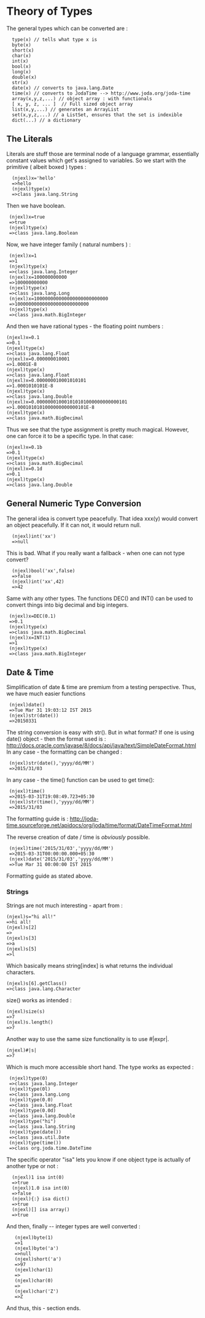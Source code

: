 # Theory of Types 

 
The general types which can be converted are : 
      
      type(x) // tells what type x is
      byte(x)
      short(x)
      char(x)     
      int(x)
      bool(x)
      long(x)
      double(x)
      str(x)
      date(x) // converts to java.lang.Date 
      time(x) // converts to JodaTime --> http://www.joda.org/joda-time
      array(x,y,z,...) // object array : with functionals  
      [ x, y, z, ... ]  // Full sized object array 
      list(x,y,...) // generates an ArrayList 
      set(x,y,z,...) // a ListSet, ensures that the set is indexible 
      dict(...) // a dictionary 


## The Literals

Literals are stuff those are terminal node of a language grammar, essentially constant values which get's assigned to variables.
So we start with the primitive ( albeit boxed ) types : 


      (njexl)x='hello'
      =>hello
      (njexl)type(x)
      =>class java.lang.String

Then we have boolean.

     (njexl)x=true
     =>true
     (njexl)type(x)
     =>class java.lang.Boolean

Now, we have integer family ( natural numbers ) : 


     (njexl)x=1
     =>1
     (njexl)type(x)
     =>class java.lang.Integer
     (njexl)x=100000000000
     =>100000000000
     (njexl)type(x)
     =>class java.lang.Long
     (njexl)x=100000000000000000000000000
     =>100000000000000000000000000
     (njexl)type(x)
     =>class java.math.BigInteger


And then we have rational types - the floating point numbers : 


    (njexl)x=0.1
    =>0.1
    (njexl)type(x)
    =>class java.lang.Float
    (njexl)x=0.000000010001
    =>1.0001E-8
    (njexl)type(x)
    =>class java.lang.Float
    (njexl)x=0.000000010001010101
    =>1.0001010101E-8
    (njexl)type(x)
    =>class java.lang.Double
    (njexl)x=0.000000010001010101000000000000101
    =>1.0001010101000000000000101E-8
    (njexl)type(x)
    =>class java.math.BigDecimal

Thus we see that the type assignment is pretty much magical.
However, one can force it to be a specific type. In that case: 

    (njexl)x=0.1b
    =>0.1
    (njexl)type(x)
    =>class java.math.BigDecimal
    (njexl)x=0.1d
    =>0.1
    (njexl)type(x)
    =>class java.lang.Double


## General Numeric Type Conversion 
The general idea is convert type peacefully.
That idea xxx(y) would convert an object peacefully. If it can not, it would return null.

      (njexl)int('xx')
      =>null

This is bad. What if you really want a fallback - when one can not type convert?

      (njexl)bool('xx',false)
      =>false 
      (njexl)int('xx',42)
      =>42

Same with any other types. The functions DEC() and INT() can be used to convert things into big decimal and big integers. 

     (njexl)x=DEC(0.1)
     =>0.1
     (njexl)type(x)
     =>class java.math.BigDecimal
     (njexl)x=INT(1)
     =>1
     (njexl)type(x)
     =>class java.math.BigInteger


     
## Date & Time
Simplification of date & time are premium from a testing perspective.
Thus, we have much easier functions   

   
     (njexl)date()
     =>Tue Mar 31 19:03:12 IST 2015
     (njexl)str(date())
     =>20150331


The string conversion is easy with str(). But in what format?
If one is using date() object - then the format used is : http://docs.oracle.com/javase/8/docs/api/java/text/SimpleDateFormat.html 
In any case - the formatting can be changed : 

     (njexl)str(date(),'yyyy/dd/MM')
     =>2015/31/03

In any case - the time() function can be used to get time():

     (njexl)time()
     =>2015-03-31T19:08:49.723+05:30
     (njexl)str(time(),'yyyy/dd/MM')
     =>2015/31/03

The formatting guide is : http://joda-time.sourceforge.net/apidocs/org/joda/time/format/DateTimeFormat.html

The reverse creation of date / time is *obviously* possible. 
    
     (njexl)time('2015/31/03','yyyy/dd/MM')
     =>2015-03-31T00:00:00.000+05:30
     (njexl)date('2015/31/03','yyyy/dd/MM')
     =>Tue Mar 31 00:00:00 IST 2015 

Formatting guide as stated above.

### Strings 
Strings are not much interesting - apart from : 

    (njexl)s="hi all!"
    =>hi all!
    (njexl)s[2]
    => 
    (njexl)s[3]
    =>a
    (njexl)s[5]
    =>l

Which basically means string[index] is what returns the individual characters.

    (njexl)s[6].getClass()
    =>class java.lang.Character

size() works as intended : 

    (njexl)size(s)
    =>7
    (njexl)s.length()
    =>7
Another way to use the same size functionality is to use #|expr|.

    (njexl)#|s|
    =>7

Which is much more accessible short hand.
The type works as expected : 

     (njexl)type(0)
     =>class java.lang.Integer
     (njexl)type(0l)
     =>class java.lang.Long
     (njexl)type(0.0)
     =>class java.lang.Float
     (njexl)type(0.0d)
     =>class java.lang.Double
     (njexl)type("hi")
     =>class java.lang.String
     (njexl)type(date())
     =>class java.util.Date
     (njexl)type(time())
     =>class org.joda.time.DateTime


The specific operator "isa" lets you know if one object type is actually of another type or not : 

      (njexl)1 isa int(0)
      =>true
      (njexl)1.0 isa int(0)
      =>false
      (njexl){:} isa dict()
      =>true
      (njexl)[] isa array()
      =>true

And then, finally -- integer types are well converted : 

       (njexl)byte(1)
       =>1
       (njexl)byte('a')
       =>null
       (njexl)short('a')
       =>97
       (njexl)char(1)
       =>
       (njexl)char(0)
       =>
       (njexl)char('Z')
       =>Z

And thus, this - section ends.
